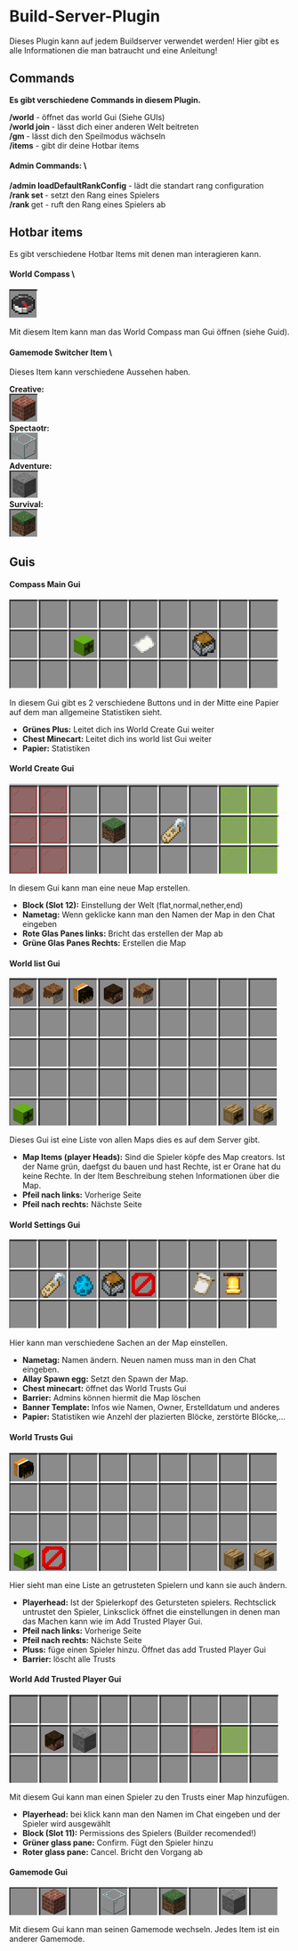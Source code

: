 # Build-Server-Plugin
Dieses Plugin kann auf jedem Buildserver verwendet werden! Hier gibt es alle Informationen die man batraucht und eine Anleitung!

## Commands
**Es gibt verschiedene Commands in diesem Plugin.**

**/world** - öffnet das world Gui (Siehe GUIs) \
**/world join <world>** - lässt dich einer anderen Welt beitreten \
**/gm <gamemode>** - lässt dich den Speilmodus wächseln \
**/items** - gibt dir deine Hotbar items

#### **Admin Commands:** \
**/admin loadDefaultRankConfig** - lädt die standart rang configuration \
**/rank <player> set <rank>** - setzt den Rang eines Spielers \
**/rank <player>** get - ruft den Rang eines Spielers ab

## Hotbar items
Es gibt verschiedene Hotbar Items mit denen man interagieren kann.

#### **World Compass** \
![Compass Hotbar Item](https://github.com/Silal123/Documentations/blob/main/images/build-server-plugin/compass.png?raw=true)

Mit diesem Item kann man das World Compass man Gui öffnen (siehe Guid).

#### **Gamemode Switcher Item** \
Dieses Item kann verschiedene Aussehen haben.

**Creative:** \
![Gamemode Creative](https://github.com/Silal123/Documentations/blob/main/images/build-server-plugin/gamemode-creative.png?raw=true) \
**Spectaotr:** \
![Gamemode Spectator](https://github.com/Silal123/Documentations/blob/main/images/build-server-plugin/gamemode-spectator.png?raw=true) \
**Adventure:** \
![Gamemode Adventure](https://github.com/Silal123/Documentations/blob/main/images/build-server-plugin/gamemode-adventure.png?raw=true) \
**Survival:** \
![Gamemode Survival](https://github.com/Silal123/Documentations/blob/main/images/build-server-plugin/gamemode-survival.png?raw=true)

## Guis

#### **Compass Main Gui**
![GUI](https://github.com/Silal123/Documentations/blob/main/images/build-server-plugin/gui/compass-main.png?raw=true)

In diesem Gui gibt es 2 verschiedene Buttons und in der Mitte eine Papier auf dem man allgemeine Statistiken sieht.
- **Grünes Plus:** Leitet dich ins World Create Gui weiter
- **Chest Minecart:** Leitet dich ins world list Gui weiter
- **Papier:** Statistiken

#### **World Create Gui**
![GUI](https://github.com/Silal123/Documentations/blob/main/images/build-server-plugin/gui/world-create.png?raw=true)

In diesem Gui kann man eine neue Map erstellen.
- **Block (Slot 12):** Einstellung der Welt (flat,normal,nether,end)
- **Nametag:** Wenn geklicke kann man den Namen der Map in den Chat eingeben
- **Rote Glas Panes links:** Bricht das erstellen der Map ab
- **Grüne Glas Panes Rechts:** Erstellen die Map 

#### **World list Gui**
![GUI](https://github.com/Silal123/Documentations/blob/main/images/build-server-plugin/gui/world-list.png?raw=true)

Dieses Gui ist eine Liste von allen Maps dies es auf dem Server gibt.
- **Map Items (player Heads):** Sind die Spieler köpfe des Map creators. Ist der Name grün, daefgst du bauen und hast Rechte, ist er Orane hat du keine Rechte. In der Item Beschreibung stehen Informationen über die Map.
- **Pfeil nach links:** Vorherige Seite
- **Pfeil nach rechts:** Nächste Seite 

#### **World Settings Gui**
![GUI](https://github.com/Silal123/Documentations/blob/main/images/build-server-plugin/gui/world-settings.png?raw=true)

Hier kann man verschiedene Sachen an der Map einstellen.
- **Nametag:** Namen ändern. Neuen namen muss man in den Chat eingeben.
- **Allay Spawn egg:** Setzt den Spawn der Map.
- **Chest minecart:** öffnet das World Trusts Gui
- **Barrier:** Admins können hiermit die Map löschen
- **Banner Template:** Infos wie Namen, Owner, Erstelldatum und anderes
- **Papier:** Statistiken wie Anzehl der plazierten Blöcke, zerstörte Blöcke,... 

#### **World Trusts Gui**
![GUI](https://github.com/Silal123/Documentations/blob/main/images/build-server-plugin/gui/world-trusts.png?raw=true)

Hier sieht man eine Liste an getrusteten Spielern und kann sie auch ändern.
- **Playerhead:** Ist der Spielerkopf des Getursteten spielers. Rechtsclick untrustet den Spieler, Linksclick öffnet die einstellungen in denen man das Machen kann wie im Add Trusted Player Gui.
- **Pfeil nach links:** Vorherige Seite
- **Pfeil nach rechts:** Nächste Seite
- **Pluss:** füge einen Spieler hinzu. Öffnet das add Trusted Player Gui
- **Barrier:** löscht alle Trusts

#### **World Add Trusted Player Gui**
![GUI](https://github.com/Silal123/Documentations/blob/main/images/build-server-plugin/gui/world-trusts-add.png?raw=true)

Mit diesem Gui kann man einen Spieler zu den Trusts einer Map hinzufügen.
- **Playerhead:** bei klick kann man den Namen im Chat eingeben und der Spieler wird ausgewählt
- **Block (Slot 11):** Permissions des Spielers (Builder recomended!)
- **Grüner glass pane:** Confirm. Fügt den Spieler hinzu
- **Roter glass pane:** Cancel. Bricht den Vorgang ab

#### **Gamemode Gui**
![GUI](https://github.com/Silal123/Documentations/blob/main/images/build-server-plugin/gui/gamemode-gui.png?raw=true)

Mit diesem Gui kann man seinen Gamemode wechseln. Jedes Item ist ein anderer Gamemode.